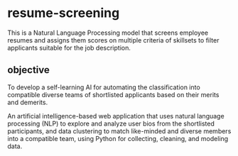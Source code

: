 # resume-screening
This is a Natural Language Processing model that screens employee resumes and assigns them scores on multiple criteria of skillsets to filter applicants suitable for the job description.

## objective
To develop a self-learning AI for automating the classification into compatible diverse teams of shortlisted applicants based on their merits and demerits.

An artificial intelligence-based web application that uses natural language processing (NLP) to explore and analyze user bios from the shortlisted participants, and data clustering to match like-minded and diverse members into a compatible team, using Python for collecting, cleaning, and modeling data.


